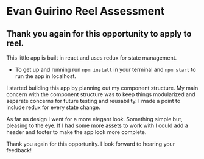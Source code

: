 # Evan Guirino Reel Assessment

## Thank you again for this opportunity to apply to reel.

This little app is built in react and uses redux for state management.

- To get up and running run `npm install` in your terminal and `npm start` to run the app in localhost.

I started building this app by planning out my component structure. My main concern with the component structure was to keep things modularized and separate concerns for future testing and reusability. I made a point to include redux for every state change.

As far as design I went for a more elegant look. Something simple but, pleasing to the eye. If I had some more assets to work with I could add a header and footer to make the app look more complete.

Thank you again for this opportunity. I look forward to hearing your feedback!
